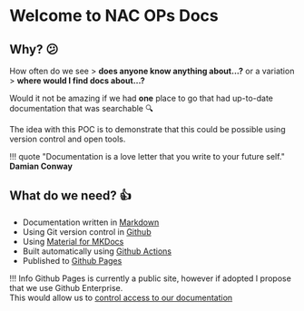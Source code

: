 # Welcome to NAC OPs Docs
## Why? :confused:

How often do we see > __does anyone know anything about...?__ or a variation > __where would I find docs about...?__  

Would it not be amazing if we had **one** place to go that had up-to-date documentation that was searchable :mag:

The idea with this POC is to demonstrate that this could be possible using version control and open tools. 

!!! quote
    "Documentation is a love letter that you write to your future self."
    **Damian Conway**

## What do we need? :+1:

* Documentation written in [Markdown](https://en.wikipedia.org/wiki/Markdown)
* Using Git version control in [Github](https://github.com/north-ayrshire-council)
* Using [Material for MKDocs](https://squidfunk.github.io/mkdocs-material/)
* Built automatically using [Github Actions](https://github.com/features/actions)
* Published to [Github Pages](https://pages.github.com/)

!!! Info
    Github Pages is currently a public site, however if adopted I propose that we use Github Enterprise.  
    This would allow us to [control access to our documentation](https://docs.github.com/en/pages/getting-started-with-github-pages/changing-the-visibility-of-your-github-pages-site)

